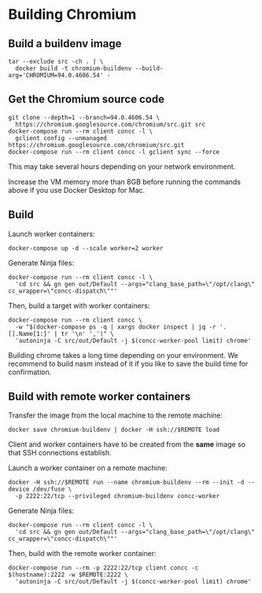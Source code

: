 # Building Chromium

## Build a buildenv image

```shell
tar --exclude src -ch . | \
  docker build -t chromium-buildenv --build-arg='CHROMIUM=94.0.4606.54' -
```

## Get the Chromium source code

```shell
git clone --depth=1 --branch=94.0.4606.54 \
  https://chromium.googlesource.com/chromium/src.git src
docker-compose run --rm client concc -l \
  gclient config --unmanaged https://chromium.googlesource.com/chromium/src.git
docker-compose run --rm client concc -l gclient sync --force
```

This may take several hours depending on your network environment.

Increase the VM memory more than 8GB before running the commands above if you
use Docker Desktop for Mac.

## Build

Launch worker containers:

```shell
docker-compose up -d --scale worker=2 worker
```

Generate Ninja files:

```shell
docker-compose run --rm client concc -l \
  'cd src && gn gen out/Default --args="clang_base_path=\"/opt/clang\" cc_wrapper=\"concc-dispatch\""'
```

Then, build a target with worker containers:

```shell
docker-compose run --rm client concc \
  -w "$(docker-compose ps -q | xargs docker inspect | jq -r '.[].Name[1:]' | tr '\n' ',')" \
  'autoninja -C src/out/Default -j $(concc-worker-pool limit) chrome'
```

Building chrome takes a long time depending on your environment.  We recommend to build nasm
instead of it if you like to save the build time for confirmation.

## Build with remote worker containers

Transfer the image from the local machine to the remote machine:

```shell
docker save chromium-buildenv | docker -H ssh://$REMOTE load
```

Client and worker containers have to be created from the **same** image so that SSH connections establish.

Launch a worker container on a remote machine:

```shell
docker -H ssh://$REMOTE run --name chromium-buildenv --rm --init -d --device /dev/fuse \
  -p 2222:22/tcp --privileged chromium-buildenv concc-worker
```

Generate Ninja files:

```shell
docker-compose run --rm client concc -l \
  'cd src && gn gen out/Default --args="clang_base_path=\"/opt/clang\" cc_wrapper=\"concc-dispatch\""'
```

Then, build with the remote worker container:

```shell
docker-compose run --rm -p 2222:22/tcp client concc -c $(hostname):2222 -w $REMOTE:2222 \
  'autoninja -C src/out/Default -j $(concc-worker-pool limit) chrome'
```
